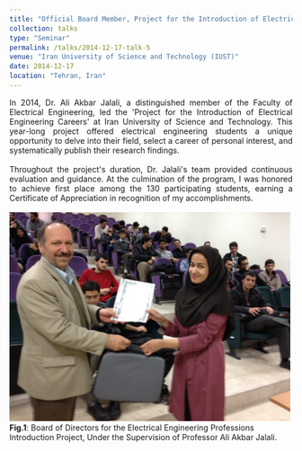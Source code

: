 ```yaml
---
title: "Official Board Member, Project for the Introduction of Electrical Engineering Careers"
collection: talks
type: "Seminar"
permalink: /talks/2014-12-17-talk-5
venue: "Iran University of Science and Technology (IUST)"
date: 2014-12-17
location: "Tehran, Iran"
---
```



<div style='text-align: justify;'>
In 2014, Dr. Ali Akbar Jalali, a distinguished member of the Faculty of Electrical Engineering, led the 'Project for the Introduction of Electrical Engineering Careers' at Iran University of Science and Technology. This year-long project offered electrical engineering students a unique opportunity to delve into their field, select a career of personal interest, and systematically publish their research findings.
 <br>
  <br>
Throughout the project's duration, Dr. Jalali's team provided continuous evaluation and guidance. At the culmination of the program, I was honored to achieve first place among the 130 participating students, earning a Certificate of Appreciation in recognition of my accomplishments.
</div>

 <br>

<div class="image-container">
  <img src='/images/ee12.jpg' alt="Image 6" width="500" class="centered-image"> <!-- Adjust the width as needed -->
  <figcaption><span class="fig-caption"><strong>Fig.1</strong></span>: Board of Directors for the Electrical Engineering Professions Introduction Project, Under the Supervision of Professor Ali Akbar Jalali.</figcaption>
 <br>
</div>


